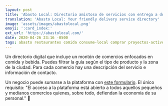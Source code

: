```yaml
---
layout: post
title: 'Abasto Local: Directorio amistoso de servicios con entrega a domicilio'
translation: 'Abasto Local: Your friendly delivery service directory'
image: 'assets/images/abastolocal.png'
emoji: ':card_index:'
ext_url: 'https://abastolocal.com/'
date: 2020-04-26 23:16 -0500
tags: abasto restaurantes comida consume-local comprar proyectos-activos
---
```


Un directorio digital que incluye un montón de comercios enfocados en comida y bebida. Puedes filtrar la guía según el tipo de producto y la zona de la ciudad. Para cada comercio hay una descripción del servicio e información de contacto. 

Un negocio puede sumarse a la plataforma con [este formulario](https://docs.google.com/forms/d/e/1FAIpQLSfFBhOH37XgGXaK8qa2CQpBsVDj9CoOYo183BG7wcJFXK_oYg/viewform). El único requisito: "El acceso a la plataforma está abierto a todos aquellos pequeños y medianos comercios quienes, sobre todo, defiendan la economía de su personal." :clap: